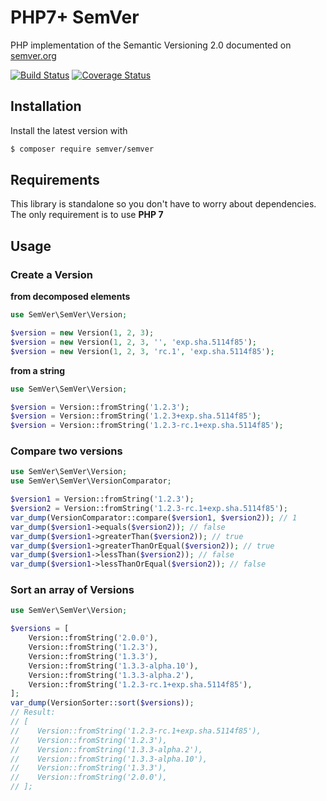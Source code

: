 PHP7+ SemVer
============

PHP implementation of the Semantic Versioning 2.0 documented on [semver.org](http://semver.org)

[![Build Status][travis-master-svg]][travis-master-url] [![Coverage Status][coveralls-master-svg]][coveralls-master-url]

[travis-master-svg]: https://travis-ci.org/git-pull-request/php-semver.svg?branch=master
[travis-master-url]: https://travis-ci.org/git-pull-request/php-semver
[coveralls-master-svg]: https://coveralls.io/repos/github/git-pull-request/php-semver/badge.svg?branch=master
[coveralls-master-url]: https://coveralls.io/github/git-pull-request/php-semver?branch=master

Installation
------------

Install the latest version with

```bash
$ composer require semver/semver
```

Requirements
------------

This library is standalone so you don't have to worry about dependencies.  
The only requirement is to use **PHP 7**

Usage
-----

### Create a Version

**from decomposed elements**

```php
use SemVer\SemVer\Version;

$version = new Version(1, 2, 3);
$version = new Version(1, 2, 3, '', 'exp.sha.5114f85');
$version = new Version(1, 2, 3, 'rc.1', 'exp.sha.5114f85');
```

**from a string**

```php
use SemVer\SemVer\Version;

$version = Version::fromString('1.2.3');
$version = Version::fromString('1.2.3+exp.sha.5114f85');
$version = Version::fromString('1.2.3-rc.1+exp.sha.5114f85');
```

### Compare two versions

```php
use SemVer\SemVer\Version;
use SemVer\SemVer\VersionComparator;

$version1 = Version::fromString('1.2.3');
$version2 = Version::fromString('1.2.3-rc.1+exp.sha.5114f85');
var_dump(VersionComparator::compare($version1, $version2)); // 1
var_dump($version1->equals($version2)); // false
var_dump($version1->greaterThan($version2)); // true
var_dump($version1->greaterThanOrEqual($version2)); // true
var_dump($version1->lessThan($version2)); // false
var_dump($version1->lessThanOrEqual($version2)); // false
```

### Sort an array of Versions


```php
use SemVer\SemVer\Version;

$versions = [
    Version::fromString('2.0.0'),
    Version::fromString('1.2.3'),
    Version::fromString('1.3.3'),
    Version::fromString('1.3.3-alpha.10'),
    Version::fromString('1.3.3-alpha.2'),
    Version::fromString('1.2.3-rc.1+exp.sha.5114f85'),
];
var_dump(VersionSorter::sort($versions));
// Result:
// [
//    Version::fromString('1.2.3-rc.1+exp.sha.5114f85'),
//    Version::fromString('1.2.3'),
//    Version::fromString('1.3.3-alpha.2'),
//    Version::fromString('1.3.3-alpha.10'),
//    Version::fromString('1.3.3'),
//    Version::fromString('2.0.0'),
// ];
```
